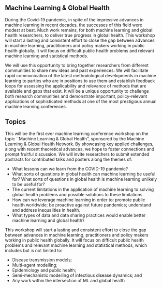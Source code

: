 ## Machine Learning & Global Health

During the Covid-19 pandemic, in spite of the impressive advances in machine learning in recent decades, the successes of this field were modest at best. Much work remains, for both machine learning and global health researchers, to deliver true progress in global health. This workshop will start a lasting and consistent effort to close the gap between advances in machine learning, practitioners and policy makers working in public health globally. It will focus on difficult public health problems and relevant machine learning and statistical methods.

We will use this opportunity to bring together researchers from different communities to share new ideas and past experiences. We will facilitate rapid communication of the latest methodological developments in machine learning to parties who are in positions to use them and establish feedback loops for assessing the applicability and relevance of methods that are available and gaps that exist. It will be a unique opportunity to challenge both research communities and demonstrate important, policy-relevant applications of sophisticated methods at one of the most prestigious annual machine learning conferences.

## Topics

This will be the first ever machine learning conference workshop on the topic ``Machine Learning & Global Health’’, sponsored by the Machine Learning & Global Health Network. By showcasing key applied challenges, along with recent theoretical advances, we hope to foster connections and prompt fruitful discussion. We will invite researchers to submit extended abstracts for contributed talks and posters along the themes of:

- What lessons can we learn from the COVID-19 pandemic?
- What sorts of questions in global health can machine learning be useful for? What sorts of questions in global health is machine learning unlikely to be useful for?
- The current limitations in the application of machine learning to solving global health problems and possible solutions to these limitations.
- How can we leverage machine learning in order to: promote public health worldwide; be proactive against future pandemics; understand and address inequalities in health.
- What types of data and data sharing practices would enable better machine learning and global health?

This workshop will start a lasting and consistent effort to close the gap between advances in machine learning, practitioners and policy makers working in public health globally. It will focus on difficult public health problems and relevant machine learning and statistical methods, which includes but is not limited to:

- Disease transmission models;
- Multi-agent modelling;
- Epidemiology and public health;
- Semi-mechanistic modelling of infectious disease dynamics; and
- Any work within the intersection of ML and global health